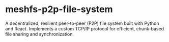 # meshfs-p2p-file-system
A decentralized, resilient peer-to-peer (P2P) file system built with Python and React. Implements a custom TCP/IP protocol for efficient, chunk-based file sharing and synchronization.
